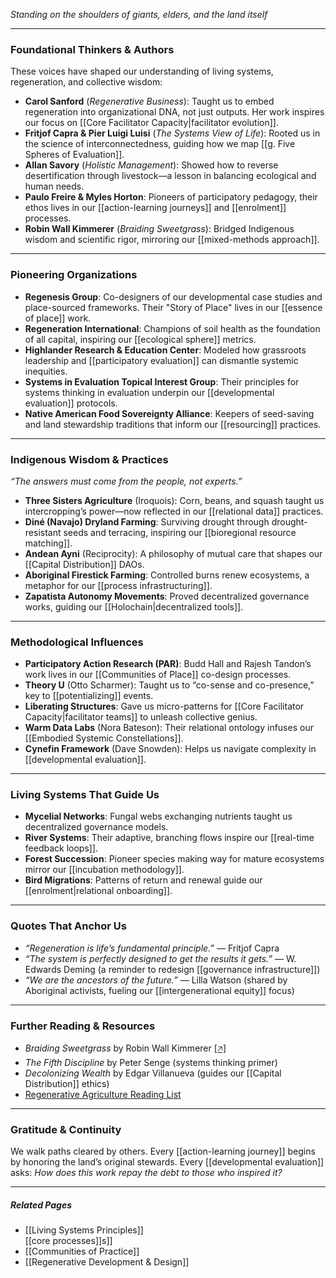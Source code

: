 *Standing on the shoulders of giants, elders, and the land itself*  

---

### **Foundational Thinkers & Authors**  
These voices have shaped our understanding of living systems, regeneration, and collective wisdom:  
- **Carol Sanford** (*Regenerative Business*): Taught us to embed regeneration into organizational DNA, not just outputs. Her work inspires our focus on [[Core Facilitator Capacity|facilitator evolution]].  
- **Fritjof Capra & Pier Luigi Luisi** (*The Systems View of Life*): Rooted us in the science of interconnectedness, guiding how we map [[g. Five Spheres of Evaluation]].  
- **Allan Savory** (*Holistic Management*): Showed how to reverse desertification through livestock—a lesson in balancing ecological and human needs.  
- **Paulo Freire & Myles Horton**: Pioneers of participatory pedagogy, their ethos lives in our [[action-learning journeys]] and [[enrolment]] processes.  
- **Robin Wall Kimmerer** (*Braiding Sweetgrass*): Bridged Indigenous wisdom and scientific rigor, mirroring our [[mixed-methods approach]].  

---

### **Pioneering Organizations**  
- **Regenesis Group**: Co-designers of our developmental case studies and place-sourced frameworks. Their "Story of Place" lives in our [[essence of place]] work.  
- **Regeneration International**: Champions of soil health as the foundation of all capital, inspiring our [[ecological sphere]] metrics.  
- **Highlander Research & Education Center**: Modeled how grassroots leadership and [[participatory evaluation]] can dismantle systemic inequities.  
- **Systems in Evaluation Topical Interest Group**: Their principles for systems thinking in evaluation underpin our [[developmental evaluation]] protocols.  
- **Native American Food Sovereignty Alliance**: Keepers of seed-saving and land stewardship traditions that inform our [[resourcing]] practices.  

---

### **Indigenous Wisdom & Practices**  
*“The answers must come from the people, not experts.”*  
- **Three Sisters Agriculture** (Iroquois): Corn, beans, and squash taught us intercropping’s power—now reflected in our [[relational data]] practices.  
- **Diné (Navajo) Dryland Farming**: Surviving drought through drought-resistant seeds and terracing, inspiring our [[bioregional resource matching]].  
- **Andean Ayni** (Reciprocity): A philosophy of mutual care that shapes our [[Capital Distribution]] DAOs.  
- **Aboriginal Firestick Farming**: Controlled burns renew ecosystems, a metaphor for our [[process infrastructuring]].  
- **Zapatista Autonomy Movements**: Proved decentralized governance works, guiding our [[Holochain|decentralized tools]].  

---

### **Methodological Influences**  
- **Participatory Action Research (PAR)**: Budd Hall and Rajesh Tandon’s work lives in our [[Communities of Place]] co-design processes.  
- **Theory U** (Otto Scharmer): Taught us to “co-sense and co-presence,” key to [[potentializing]] events.  
- **Liberating Structures**: Gave us micro-patterns for [[Core Facilitator Capacity|facilitator teams]] to unleash collective genius.  
- **Warm Data Labs** (Nora Bateson): Their relational ontology infuses our [[Embodied Systemic Constellations]].  
- **Cynefin Framework** (Dave Snowden): Helps us navigate complexity in [[developmental evaluation]].  

---

### **Living Systems That Guide Us**  
- **Mycelial Networks**: Fungal webs exchanging nutrients taught us decentralized governance models.  
- **River Systems**: Their adaptive, branching flows inspire our [[real-time feedback loops]].  
- **Forest Succession**: Pioneer species making way for mature ecosystems mirror our [[incubation methodology]].  
- **Bird Migrations**: Patterns of return and renewal guide our [[enrolment|relational onboarding]].  

---

### **Quotes That Anchor Us**  
- *“Regeneration is life’s fundamental principle.”* — Fritjof Capra  
- *“The system is perfectly designed to get the results it gets.”* — W. Edwards Deming (a reminder to redesign [[governance infrastructure]])  
- *“We are the ancestors of the future.”* — Lilla Watson (shared by Aboriginal activists, fueling our [[intergenerational equity]] focus)  

---

### **Further Reading & Resources**  
- *Braiding Sweetgrass* by Robin Wall Kimmerer [[🡥]](https://www.robinwallkimmerer.com/)  
- *The Fifth Discipline* by Peter Senge (systems thinking primer)  
- *Decolonizing Wealth* by Edgar Villanueva (guides our [[Capital Distribution]] ethics)  
- [Regenerative Agriculture Reading List](https://nfu.org/2020/10/12/the-indigenous-origins-of-regenerative-agriculture/)  

---

### **Gratitude & Continuity**  
We walk paths cleared by others. Every [[action-learning journey]] begins by honoring the land’s original stewards. Every [[developmental evaluation]] asks: *How does this work repay the debt to those who inspired it?*  

---

##### **Related Pages**  
- [[Living Systems Principles]]  
[[core processes]]s]]  
- [[Communities of Practice]]  
- [[Regenerative Development & Design]]  